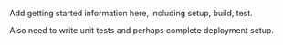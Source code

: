 Add getting started information here, including setup, build, test.

Also need to write unit tests and perhaps complete deployment setup.


